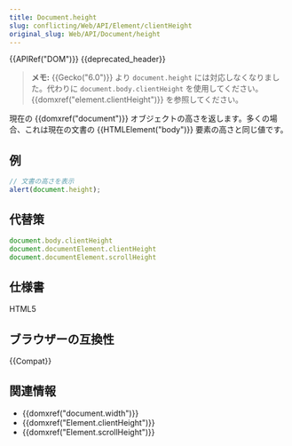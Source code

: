 ```yaml
---
title: Document.height
slug: conflicting/Web/API/Element/clientHeight
original_slug: Web/API/Document/height
---
```


{{APIRef("DOM")}} {{deprecated_header}}

> **メモ:** {{Gecko("6.0")}} より `document.height` には対応しなくなりました。代わりに `document.body.clientHeight` を使用してください。 {{domxref("element.clientHeight")}} を参照してください。

現在の {{domxref("document")}} オブジェクトの高さを返します。多くの場合、これは現在の文書の {{HTMLElement("body")}} 要素の高さと同じ値です。

## 例

```js
// 文書の高さを表示
alert(document.height);
```

## 代替策

```js
document.body.clientHeight
document.documentElement.clientHeight
document.documentElement.scrollHeight
```

## 仕様書

HTML5

## ブラウザーの互換性

{{Compat}}

## 関連情報

- {{domxref("document.width")}}
- {{domxref("Element.clientHeight")}}
- {{domxref("Element.scrollHeight")}}
